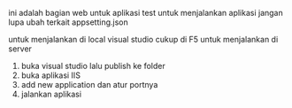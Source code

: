 ini adalah bagian web untuk aplikasi test 
untuk menjalankan aplikasi jangan lupa ubah terkait appsetting.json

untuk menjalankan di local visual studio cukup di F5 
untuk menjalankan di server
1. buka visual studio lalu publish ke folder
2. buka aplikasi IIS
3. add new application dan atur portnya
4. jalankan aplikasi

